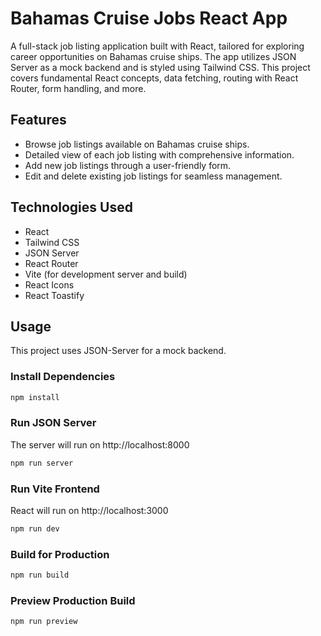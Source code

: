 #  Bahamas Cruise Jobs React App

A full-stack job listing application built with React, tailored for exploring career opportunities on Bahamas cruise ships. The app utilizes JSON Server as a mock backend and is styled using Tailwind CSS. This project covers fundamental React concepts, data fetching, routing with React Router, form handling, and more.

## Features

- Browse job listings available on Bahamas cruise ships.
- Detailed view of each job listing with comprehensive information.
- Add new job listings through a user-friendly form.
- Edit and delete existing job listings for seamless management.

## Technologies Used

- React
- Tailwind CSS
- JSON Server
- React Router
- Vite (for development server and build)
- React Icons
- React Toastify


## Usage

This project uses JSON-Server for a mock backend.

### Install Dependencies

```bash
npm install
```

### Run JSON Server

The server will run on http://localhost:8000

```bash
npm run server
```

### Run Vite Frontend

React will run on http://localhost:3000

```bash
npm run dev
```

### Build for Production

```bash
npm run build
```

### Preview Production Build

```bash
npm run preview
```
